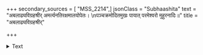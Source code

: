 +++
secondary_sources = [ "MSS_2214",]
jsonClass = "Subhaashita"
text = "अबलाढ्यविग्रहश्रीर् अमर्त्यनतिरक्षमालयोपेतः।  \nपञ्चक्रमोदितमुखः पायात् परमेश्वरो मुहुरनादिः॥"
title = "अबलाढ्यविग्रहश्रीर्"

+++

<details><summary>Text</summary>

अबलाढ्यविग्रहश्रीर् अमर्त्यनतिरक्षमालयोपेतः।  
पञ्चक्रमोदितमुखः पायात् परमेश्वरो मुहुरनादिः॥
</details>
